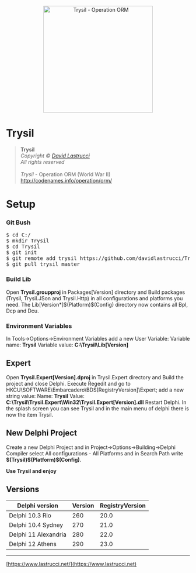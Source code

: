 <p align="center">
  <img width="300" height="292" src="https://github.com/davidlastrucci/Trysil/blob/master/Docs/Trysil.png" title="Trysil - Operation ORM">
</p>

# Trysil
> **Trysil**<br>
> *Copyright © [David Lastrucci](https://www.lastrucci.net/)*<br>
> *All rights reserved*<br>
> <br>
> *Trysil* - Operation ORM (World War II)<br>
> http://codenames.info/operation/orm/

# Setup
### Git Bush
<pre>
$ cd C:/
$ mkdir Trysil
$ cd Trysil
$ git init
$ git remote add trysil https://github.com/davidlastrucci/Trysil.git
$ git pull trysil master
</pre>

### Build Lib
Open **Trysil.groupproj** in Packages\[Version] directory and Build packages (Trysil, Trysil.JSon and Trysil.Http) in all configurations and platforms you need.
The Lib\[Version*]\$(Platform)\$(Config) directory now contains all Bpl, Dcp and Dcu. 

### Environment Variables
In Tools->Options->Environment Variables add a new User Variable:
Variable name: **Trysil**
Variable value: **C:\Trysil\Lib\[Version]**

## Expert
Open **Trysil.Expert[Version].dproj** in Trysil.Expert directory and Build the project and close Delphi.
Execute Regedit and go to HKCU\SOFTWARE\Embarcadero\BDS\[RegistryVersion]\Expert; add a new string value:
Name: **Trysil**
Value: **C:\Trysil\Trysil.Expert\Win32\Trysil.Expert[Version].dll**
Restart Delphi.
In the splash screen you can see Trysil and in the main menu of delphi there is now the item Trysil.

## New Delphi Project
Create a new Delphi Project and in Project->Options->Building->Delphi Compiler select All configurations - All Platforms and in Search Path write **$(Trysil)\$(Platform)\$(Config)**.

**Use Trysil and enjoy**

## Versions
|Delphi version|Version|RegistryVersion|
|-|-|-|
|Delphi 10.3 Rio|260|20.0|
|Delphi 10.4 Sydney|270|21.0|
|Delphi 11 Alexandria|280|22.0|
|Delphi 12 Athens|290|23.0|
---

[https://www.lastrucci.net/](https://www.lastrucci.net)

